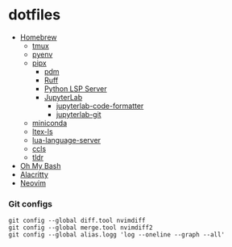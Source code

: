 # dotfiles

- [Homebrew](https://github.com/Homebrew/brew)
  - [tmux](https://github.com/tmux/tmux)
  - [pyenv](https://github.com/pyenv/pyenv)
  - [pipx](https://github.com/pypa/pipx)
    - [pdm](https://github.com/pdm-project/pdm)
    - [Ruff](https://github.com/astral-sh/ruff)
    - [Python LSP Server](https://github.com/python-lsp/python-lsp-server)
    - [JupyterLab](https://github.com/jupyterlab/jupyterlab)
      - [jupyterlab-code-formatter](https://github.com/ryantam626/jupyterlab_code_formatter)
      - [jupyterlab-git](https://github.com/jupyterlab/jupyterlab-git)
  - [miniconda](https://docs.anaconda.com/free/miniconda/)
  - [ltex-ls](https://github.com/valentjn/ltex-ls)
  - [lua-language-server](https://github.com/LuaLS/lua-language-server)
  - [ccls](https://github.com/MaskRay/ccls)
  - [tldr](https://github.com/tldr-pages/tldr)
- [Oh My Bash](https://github.com/ohmybash/oh-my-bash)
- [Alacritty](https://github.com/alacritty/alacritty)
- [Neovim](https://github.com/neovim/neovim)

### Git configs

```
git config --global diff.tool nvimdiff
git config --global merge.tool nvimdiff2
git config --global alias.logg 'log --oneline --graph --all'
```

